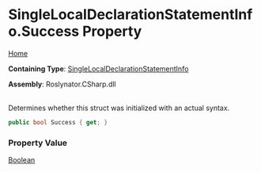 # SingleLocalDeclarationStatementInfo\.Success Property

[Home](../../../../../README.md)

**Containing Type**: [SingleLocalDeclarationStatementInfo](../README.md)

**Assembly**: Roslynator\.CSharp\.dll

\
Determines whether this struct was initialized with an actual syntax\.

```csharp
public bool Success { get; }
```

### Property Value

[Boolean](https://docs.microsoft.com/en-us/dotnet/api/system.boolean)

